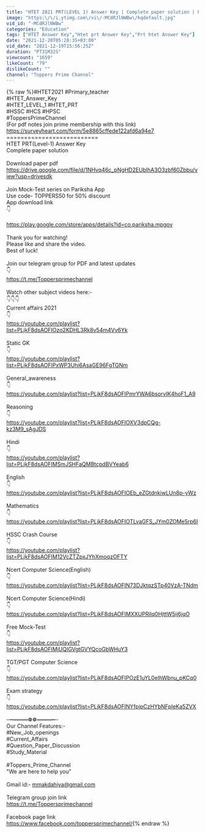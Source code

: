 ```yaml
---
title: "HTET 2021 PRT(LEVEL 1) Answer Key | Complete paper solution | Primary teacher HTET exam answer key"
image: "https:\/\/i.ytimg.com\/vi\/-MCdRJlNWBw\/hqdefault.jpg"
vid_id: "-MCdRJlNWBw"
categories: "Education"
tags: ["HTET Answer Key","Htet prt Answer Key","Prt htet Answer Key"]
date: "2021-12-20T05:28:35+03:00"
vid_date: "2021-12-19T15:56:25Z"
duration: "PT31M32S"
viewcount: "1659"
likeCount: "79"
dislikeCount: ""
channel: "Toppers Prime Channel"
---
```

{% raw %}#HTET2021 #Primary_teacher<br />#HTET_Answer_Key<br />#HTET_LEVEL_1 #HTET_PRT<br />#HSSC #HCS #HPSC<br />#ToppersPrimeChannel<br />(For pdf notes join prime membership with this link)<br /><a rel="nofollow" target="blank" href="https://surveyheart.com/form/5e8865cffede122afd6a94e7">https://surveyheart.com/form/5e8865cffede122afd6a94e7</a><br />==========================<br />HTET PRT(Level-1) Answer Key<br />Complete paper solution<br /><br />Download paper pdf<br /><a rel="nofollow" target="blank" href="https://drive.google.com/file/d/1NHvq46c_pNgHD2EUblhA3O3zbf60Zbbu/view?usp=drivesdk">https://drive.google.com/file/d/1NHvq46c_pNgHD2EUblhA3O3zbf60Zbbu/view?usp=drivesdk</a><br /><br />Join Mock-Test series on Pariksha App<br />Use code- TOPPERS50 for 50% discount<br />App download link<br />👇<br /><br /><a rel="nofollow" target="blank" href="https://play.google.com/store/apps/details?id=co.pariksha.mpgov">https://play.google.com/store/apps/details?id=co.pariksha.mpgov</a>           <br /><br />Thank you for watching!<br />Please like and share the video.<br />Best of luck!<br /><br />Join our telegram group for PDF and latest updates<br />👇<br /><a rel="nofollow" target="blank" href="https://t.me/Toppersprimechannel">https://t.me/Toppersprimechannel</a><br /><br />Watch other subject videos here:-<br />👇👇👇<br />Current affairs 2021<br />👇<br /><a rel="nofollow" target="blank" href="https://youtube.com/playlist?list=PLjkF8dsAOFIOzo2KDHL3Rk8v54m4Vv6Yk">https://youtube.com/playlist?list=PLjkF8dsAOFIOzo2KDHL3Rk8v54m4Vv6Yk</a><br /><br />Static GK<br />👇<br /><a rel="nofollow" target="blank" href="https://youtube.com/playlist?list=PLjkF8dsAOFIPxWP3Uhi6AsaGE96FgTGNm">https://youtube.com/playlist?list=PLjkF8dsAOFIPxWP3Uhi6AsaGE96FgTGNm</a><br /><br />General_awareness<br />👇<br /><a rel="nofollow" target="blank" href="https://youtube.com/playlist?list=PLjkF8dsAOFIPmrYWA6bsorvIK4hoF1_A9">https://youtube.com/playlist?list=PLjkF8dsAOFIPmrYWA6bsorvIK4hoF1_A9</a><br /><br />Reasoning<br />👇<br /><a rel="nofollow" target="blank" href="https://youtube.com/playlist?list=PLjkF8dsAOFIOXV3dpCQg-kz3M9_sAgJDS">https://youtube.com/playlist?list=PLjkF8dsAOFIOXV3dpCQg-kz3M9_sAgJDS</a><br /><br />Hindi<br />👇<br /><a rel="nofollow" target="blank" href="https://youtube.com/playlist?list=PLjkF8dsAOFIMSmJSHFaQMBtcpdBVYeab6">https://youtube.com/playlist?list=PLjkF8dsAOFIMSmJSHFaQMBtcpdBVYeab6</a><br /><br />English<br />👇<br /><a rel="nofollow" target="blank" href="https://youtube.com/playlist?list=PLjkF8dsAOFIOEb_eZGtdnkiwLUn8p-yWz">https://youtube.com/playlist?list=PLjkF8dsAOFIOEb_eZGtdnkiwLUn8p-yWz</a><br /><br />Mathematics<br />👇<br /><a rel="nofollow" target="blank" href="https://youtube.com/playlist?list=PLjkF8dsAOFIOTLvaGFS_JYm0ZOMe5rp6I">https://youtube.com/playlist?list=PLjkF8dsAOFIOTLvaGFS_JYm0ZOMe5rp6I</a><br /><br />HSSC Crash Course<br />👇<br /><a rel="nofollow" target="blank" href="https://youtube.com/playlist?list=PLjkF8dsAOFIM12VcZTZpxJYhXmoqzOFTY">https://youtube.com/playlist?list=PLjkF8dsAOFIM12VcZTZpxJYhXmoqzOFTY</a><br /><br />Ncert Computer Science(English)<br />👇<br /><a rel="nofollow" target="blank" href="https://youtube.com/playlist?list=PLjkF8dsAOFIN73DJktqzSTp40VzA-TNdm">https://youtube.com/playlist?list=PLjkF8dsAOFIN73DJktqzSTp40VzA-TNdm</a><br /><br />Ncert Computer Science(Hindi)<br />👇<br /><a rel="nofollow" target="blank" href="https://youtube.com/playlist?list=PLjkF8dsAOFIMXXUPRilq0HjttW5ij6jqO">https://youtube.com/playlist?list=PLjkF8dsAOFIMXXUPRilq0HjttW5ij6jqO</a><br /><br />Free Mock-Test<br />👇<br /><a rel="nofollow" target="blank" href="https://youtube.com/playlist?list=PLjkF8dsAOFIMjUQIGVgtGVYQcoGbWHuY3">https://youtube.com/playlist?list=PLjkF8dsAOFIMjUQIGVgtGVYQcoGbWHuY3</a><br /><br />TGT/PGT Computer Science<br />👇<br /><a rel="nofollow" target="blank" href="https://youtube.com/playlist?list=PLjkF8dsAOFIPOzE1uYL0eIhWbnu_pKCq0">https://youtube.com/playlist?list=PLjkF8dsAOFIPOzE1uYL0eIhWbnu_pKCq0</a><br /><br />Exam strategy<br />👇<br /><a rel="nofollow" target="blank" href="https://youtube.com/playlist?list=PLjkF8dsAOFINYfpjpCzHYbNFpleKa5ZVX">https://youtube.com/playlist?list=PLjkF8dsAOFINYfpjpCzHYbNFpleKa5ZVX</a><br /><br />┄┅════❁❁════┅​​​​​​​​​​​​​​​​​​​​​​​​​​​​​​​​​​​​​​​​​​​​​​​​​┄<br />Our Channel Features:-<br />#New_Job_openings<br />#Current_Affairs<br />#Question_Paper_Discussion<br />#Study_Material<br /><br />#Toppers_Prime_Channel<br />&quot;We are here to help you&quot;<br /><br />Gmail id:- mmakdahiya@gmail.com<br /><br />Telegram group join link<br /><a rel="nofollow" target="blank" href="https://t.me/Toppersprimechannel">https://t.me/Toppersprimechannel</a><br /><br />Facebook page link<br /><a rel="nofollow" target="blank" href="https://www.facebook.com/toppersprimechannel/">https://www.facebook.com/toppersprimechannel/</a>{% endraw %}
